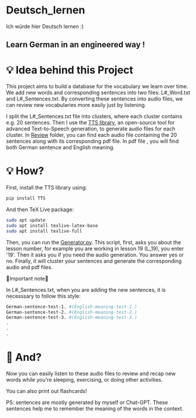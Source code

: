 # Deutsch_lernen
Ich würde hier Deutsch lernen :)
## Learn German in an engineered way !

# &#128161; Idea behind this Project
This project aims to build a database for the vocabulary we learn over time. We add new words and corresponding sentences into two files: L#_Word.txt and L#_Sentences.txt. By converting these sentences into audio files, we can review new vocabularies more easily just by listening.

I split the L#_Sentences.txt file into clusters, where each cluster contains e.g. 20 sentences. Then I use the [TTS library](https://github.com/coqui-ai/TTS), an open-source tool for advanced Text-to-Speech generation, to generate audio files for each cluster. In [Review](https://github.com/NimaMajidi1997/Deutsch_lernen/tree/main/L20) folder, you can find each audio file containing the 20 sentences along with its corresponding pdf file. In pdf file , you will find both German sentence and English meaning.

# &#128161; How?
First, install the TTS library using:

```bash
pip install TTS
```
And then TeX Live package:

```bash
sudo apt update
sudo apt install texlive-latex-base
sudo apt install texlive-full
```

Then, you can run the [Generator.py](https://github.com/NimaMajidi1997/Deutsch_lernen/blob/main/audio_generator.py). This script, first, asks you about the lesson number, for example you are working in lesson 19 (L_19), you enter '19'. Then it asks you if you need the audio generation. You answer yes or no. Finally, it will cluster your sentences and generate the corresponding audio and pdf files.

📌Important note📌

In L#_Sentences.txt, when you are adding the new sentences, it is necesssary to follow this style:

```bash
German-sentence-test-1. #(English-meaning-test-1.)
German-sentence-test-2. #(English-meaning-test-2.)
German-sentence-test-3. #(English-meaning-test-3.)
.
.
.
```

# &#129409; And?
Now you can easily listen to these audio files to review and recap new words while you're sleeping, exercising, or doing other activities.

You can also print out flashcards!

PS: sentences are mostly generated by myself or Chat-GPT. These sentences help me to remember the meaning of the words in the context.